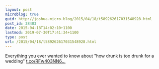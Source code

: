```yaml
---
layout: post
microblog: true
guid: http://joshua.micro.blog/2015/04/18/t589262617031548928.html
post_id: 38403
date: 2015-04-18T14:02:10+1100
lastmod: 2019-07-30T17:41:34+1100
type: post
url: /2015/04/18/t589262617031548928.html
---
```

Everything you ever wanted to know about "how drunk is too drunk for a wedding" [t.co/RFw403NN6...](http://t.co/RFw403NN6C)
